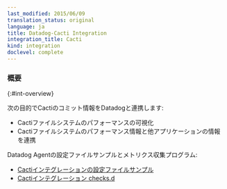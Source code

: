 ```yaml
---
last_modified: 2015/06/09
translation_status: original
language: ja
title: Datadog-Cacti Integration
integration_title: Cacti
kind: integration
doclevel: complete
---
```


<!-- ### Overview
{:#int-overview}

Connect Cacti to Datadog to:

- Visualize Cacti metrics in Datadog.
- Correlate metrics captured by Cacti with the rest of your applications. -->

### 概要
{:#int-overview}

次の目的でCactiのコミット情報をDatadogと連携します:

* Cactiファイルシステムのパフォーマンスの可視化
* Cactiファイルシステムのパフォーマンス情報と他アプリケーションの情報を連携


<!-- From the open-source Agent:

* [Cacti YAML example](https://github.com/DataDog/dd-agent/blob/master/conf.d/cacti.yaml.example)
* [Cacti checks.d](https://github.com/DataDog/dd-agent/blob/master/checks.d/cacti.py) -->

Datadog Agentの設定ファイルサンプルとメトリクス収集プログラム:

* [Cactiインテグレーションの設定ファイルサンプル](https://github.com/DataDog/dd-agent/blob/master/conf.d/cacti.yaml.example)
* [Cactiインテグレーション checks.d](https://github.com/DataDog/dd-agent/blob/master/checks.d/cacti.py)
